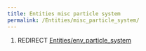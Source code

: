 ```yaml
---
title: Entities misc particle system
permalink: /Entities/misc_particle_system/
---
```


1.  REDIRECT
    [Entities/env_particle_system](Entities_env_particle_system "wikilink")